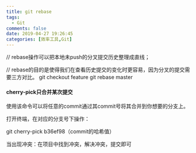 ```yaml
---
title: git rebase
tags:
  - Git
comments: false
date: 2019-04-27 19:26:45
categories: [效率工具,Git]
---
```


// rebase操作可以把本地未push的分叉提交历史整理成直线；

// rebase的目的是使得我们在查看历史提交的变化时更容易，因为分叉的提交需要三方对比。
git checkout feature
git rebase master

#### cherry-pick只合并某次提交

使用该命令可以将任意的commit通过其commit号将其合并到你想要的分支上。

打开终端，在对应的分支号下操作：

git cherry-pick b36ef98（commit的哈希值）

当出现冲突：在项目中找到冲突，解决冲突，提交即可
